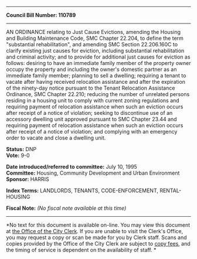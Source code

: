 * * * * *  
  
**Council Bill Number: [](#h0)[](#h2)110789**  
  
* * * * *  
  
AN ORDINANCE relating to Just Cause Evictions, amending the Housing and Building Maintenance Code, SMC Chapter 22.204, to define the term "substantial rehabilitation", and amending SMC Section 22.206.160C to clarify existing just causes for eviction, including substantial rehabilitation and criminal activity; and to provide for additional just causes for eviction as follows: desiring to have an immediate family member of the property owner occupy the property and including the owner's domestic partner as an immediate family member; planning to sell a dwelling; requiring a tenant to vacate after having received relocation assistance and after the expiration of the ninety-day notice pursuant to the Tenant Relocation Assistance Ordinance, SMC Chapter 22.210; reducing the number of unrelated persons residing in a housing unit to comply with current zoning regulations and requiring payment of relocation assistance when such an eviction occurs after receipt of a notice of violation; seeking to discontinue use of an accessory dwelling unit approved pursuant to SMC Chapter 23.44 and requiring payment of relocation assistance when such an eviction occurs after receipt of a notice of violation; and complying with an emergency order to vacate and close a dwelling unit.  
  
**Status:** DNP   
**Vote:** 9-0   
  
**Date introduced/referred to committee:** July 10, 1995   
**Committee:** Housing, Community Development and Urban Environment   
**Sponsor:** HARRIS   
  
**Index Terms:** LANDLORDS, TENANTS, CODE-ENFORCEMENT, RENTAL-HOUSING  
  
**Fiscal Note:** *(No fiscal note available at this time)*  
  
* * * * *  
  
*No text for this document is available on-line. You may view this document at [the Office of the City Clerk](http://www.seattle.gov/leg/clerk/contactUs.htm). If you are unable to visit the Clerk's Office, you may request a copy or scan be made for you by Clerk staff. Scans and copies provided by the Office of the City Clerk are subject to [copy fees](http://clerk.seattle.gov/~public/clerkfees.htm), and the timing of service is dependent on the availability of staff. *  
  
  
